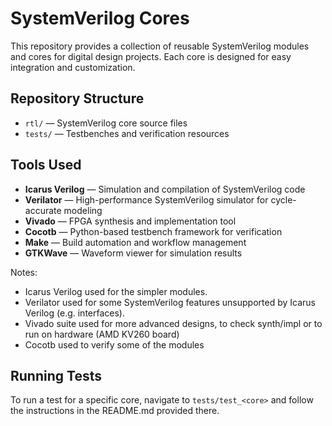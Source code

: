 # SystemVerilog Cores

This repository provides a collection of reusable SystemVerilog modules and cores for digital design projects. Each core is designed for easy integration and customization.

## Repository Structure

- `rtl/` — SystemVerilog core source files
- `tests/` — Testbenches and verification resources

## Tools Used
- **Icarus Verilog** — Simulation and compilation of SystemVerilog code
- **Verilator** — High-performance SystemVerilog simulator for cycle-accurate modeling
- **Vivado** — FPGA synthesis and implementation tool
- **Cocotb** — Python-based testbench framework for verification
- **Make** — Build automation and workflow management
- **GTKWave** — Waveform viewer for simulation results

Notes:
- Icarus Verilog used for the simpler modules.
- Verilator used for some SystemVerilog features unsupported by Icarus Verilog (e.g. interfaces).
- Vivado suite used for more advanced designs, to check synth/impl or to run on hardware (AMD KV260 board)
- Cocotb used to verify some of the modules

## Running Tests

To run a test for a specific core, navigate to `tests/test_<core>` and follow the instructions in the README.md provided there.